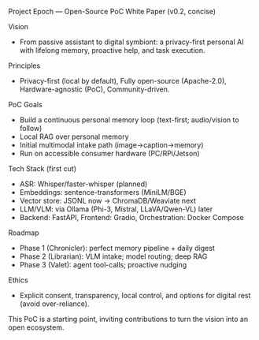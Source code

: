 Project Epoch — Open-Source PoC White Paper (v0.2, concise)

Vision
- From passive assistant to digital symbiont: a privacy-first personal AI with lifelong memory, proactive help, and task execution.

Principles
- Privacy-first (local by default), Fully open-source (Apache-2.0), Hardware-agnostic (PoC), Community-driven.

PoC Goals
- Build a continuous personal memory loop (text-first; audio/vision to follow)
- Local RAG over personal memory
- Initial multimodal intake path (image→caption→memory)
- Run on accessible consumer hardware (PC/RPi/Jetson)

Tech Stack (first cut)
- ASR: Whisper/faster-whisper (planned)
- Embeddings: sentence-transformers (MiniLM/BGE)
- Vector store: JSONL now → ChromaDB/Weaviate next
- LLM/VLM: via Ollama (Phi-3, Mistral, LLaVA/Qwen-VL) later
- Backend: FastAPI, Frontend: Gradio, Orchestration: Docker Compose

Roadmap
- Phase 1 (Chronicler): perfect memory pipeline + daily digest
- Phase 2 (Librarian): VLM intake; model routing; deep RAG
- Phase 3 (Valet): agent tool-calls; proactive nudging

Ethics
- Explicit consent, transparency, local control, and options for digital rest (avoid over-reliance).

This PoC is a starting point, inviting contributions to turn the vision into an open ecosystem.
